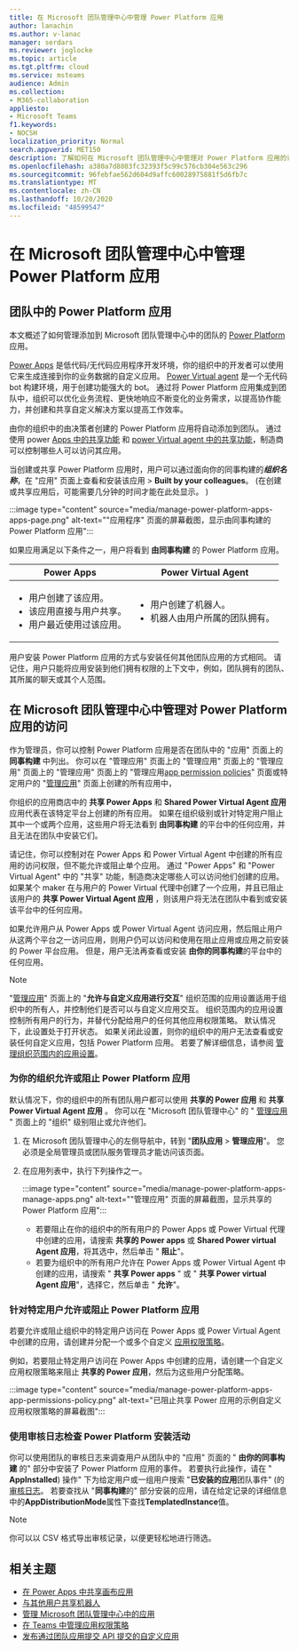 ```yaml
---
title: 在 Microsoft 团队管理中心中管理 Power Platform 应用
author: lanachin
ms.author: v-lanac
manager: serdars
ms.reviewer: joglocke
ms.topic: article
ms.tgt.pltfrm: cloud
ms.service: msteams
audience: Admin
ms.collection:
- M365-collaboration
appliesto:
- Microsoft Teams
f1.keywords:
- NOCSH
localization_priority: Normal
search.appverid: MET150
description: 了解如何在 Microsoft 团队管理中心中管理对 Power Platform 应用的访问权限。
ms.openlocfilehash: a380a7d8803fc32393f5c99c576cb304e563c296
ms.sourcegitcommit: 96febfae562d604d9affc60028975881f5d6fb7c
ms.translationtype: MT
ms.contentlocale: zh-CN
ms.lasthandoff: 10/20/2020
ms.locfileid: "48599547"
---
```

# <a name="manage-power-platform-apps-in-the-microsoft-teams-admin-center"></a>在 Microsoft 团队管理中心中管理 Power Platform 应用

## <a name="power-platform-apps-in-teams"></a>团队中的 Power Platform 应用

本文概述了如何管理添加到 Microsoft 团队管理中心中的团队的 [Power Platform](https://powerplatform.microsoft.com/) 应用。

[Power Apps](https://powerapps.microsoft.com) 是低代码/无代码应用程序开发环境，你的组织中的开发者可以使用它来生成连接到你的业务数据的自定义应用。 [Power Virtual agent](https://docs.microsoft.com/power-virtual-agents/fundamentals-what-is-power-virtual-agents) 是一个无代码 bot 构建环境，用于创建功能强大的 bot。 通过将 Power Platform 应用集成到团队中，组织可以优化业务流程、更快地响应不断变化的业务需求，以提高协作能力，并创建和共享自定义解决方案以提高工作效率。  

由你的组织中的由决策者创建的 Power Platform 应用将自动添加到团队。 通过使用 power [Apps 中的共享功能](https://docs.microsoft.com/powerapps/maker/canvas-apps/share-app) 和 [power Virtual agent 中的共享功能](https://docs.microsoft.com/power-virtual-agents/admin-share-bots)，制造商可以控制哪些人可以访问其应用。 

当创建或共享 Power Platform 应用时，用户可以通过面向你的同事构建的***组织名称***，在 "应用" 页面上查看和安装该应用  >  **Built by your colleagues**。  (在创建或共享应用后，可能需要几分钟的时间才能在此处显示。 ) 

:::image type="content" source="media/manage-power-platform-apps-apps-page.png" alt-text=""应用程序" 页面的屏幕截图，显示由同事构建的 Power Platform 应用":::

如果应用满足以下条件之一，用户将看到 **由同事构建** 的 Power Platform 应用。

|Power Apps |Power Virtual Agent  |
|---------|---------|
|<ul><li>用户创建了该应用。</li><li>该应用直接与用户共享。</li><li>用户最近使用过该应用。 </li></ul>| <ul><li>用户创建了机器人。</li><li>机器人由用户所属的团队拥有。 </li></ul>        |

用户安装 Power Platform 应用的方式与安装任何其他团队应用的方式相同。 请记住，用户只能将应用安装到他们拥有权限的上下文中，例如，团队拥有的团队、其所属的聊天或其个人范围。

## <a name="manage-access-to-power-platform-apps-in-the-microsoft-teams-admin-center"></a>在 Microsoft 团队管理中心中管理对 Power Platform 应用的访问

作为管理员，你可以控制 Power Platform 应用是否在团队中的 "应用" 页面上的 **同事构建** 中列出。 你可以在 "管理应用" 页面上的 "管理应用" 页面上的 "管理应用" 页面上的 "管理应用" 页面上的 "管理应用[app permission policies](teams-app-permission-policies.md)" 页面或特定用户的 "[管理应用](manage-apps.md)" 页面上创建的所有应用中，

你组织的应用商店中的 **共享 Power Apps** 和 **Shared Power Virtual Agent 应用** 应用代表在该特定平台上创建的所有应用。 如果在组织级别或针对特定用户阻止其中一个或两个应用，这些用户将无法看到 **由同事构建** 的平台中的任何应用，并且无法在团队中安装它们。  

请记住，你可以控制对在 Power Apps 和 Power Virtual Agent 中创建的所有应用的访问权限，但不能允许或阻止单个应用。 通过 "Power Apps" 和 "Power Virtual Agent" 中的 "共享" 功能，制造商决定哪些人可以访问他们创建的应用。 如果某个 maker 在与用户的 Power Virtual 代理中创建了一个应用，并且已阻止该用户的 **共享 Power Virtual Agent 应用** ，则该用户将无法在团队中看到或安装该平台中的任何应用。

如果允许用户从 Power Apps 或 Power Virtual Agent 访问应用，然后阻止用户从这两个平台之一访问应用，则用户仍可以访问和使用在阻止应用或应用之前安装的 Power 平台应用。 但是，用户无法再查看或安装 **由你的同事构建**的平台中的任何应用。

> [!NOTE]
> "[管理应用](manage-apps.md)" 页面上的 "**允许与自定义应用进行交互**" 组织范围的应用设置适用于组织中的所有人，并控制他们是否可以与自定义应用交互。 组织范围内的应用设置控制所有用户的行为，并替代分配给用户的任何其他应用权限策略。 默认情况下，此设置处于打开状态。 如果关闭此设置，则你的组织中的用户无法查看或安装任何自定义应用，包括 Power Platform 应用。 若要了解详细信息，请参阅 [管理组织范围内的应用设置](manage-apps.md#manage-org-wide-app-settings)。

### <a name="allow-or-block-power-platform-apps-for-your-organization"></a>为你的组织允许或阻止 Power Platform 应用

默认情况下，你的组织中的所有团队用户都可以使用 **共享的 Power 应用** 和 **共享 Power Virtual Agent 应用** 。 你可以在 "Microsoft 团队管理中心" 的 " [管理应用](manage-apps.md) " 页面上的 "组织" 级别阻止或允许他们。  

1. 在 Microsoft 团队管理中心的左侧导航中，转到 "**团队应用**  >  **管理应用**"。 您必须是全局管理员或团队服务管理员才能访问该页面。
2. 在应用列表中，执行下列操作之一。

    :::image type="content" source="media/manage-power-platform-apps-manage-apps.png" alt-text=""管理应用" 页面的屏幕截图，显示共享的 Power Platform 应用":::

    - 若要阻止在你的组织中的所有用户的 Power Apps 或 Power Virtual 代理中创建的应用，请搜索 **共享的 Power apps** 或 **Shared Power virtual Agent 应用**，将其选中，然后单击 " **阻止**"。
    - 若要为组织中的所有用户允许在 Power Apps 或 Power Virtual Agent 中创建的应用，请搜索 " **共享 Power apps** " 或 " **共享 Power virtual Agent 应用**"，选择它，然后单击 " **允许**"。

### <a name="allow-or-block-power-platform-apps-for-specific-users"></a>针对特定用户允许或阻止 Power Platform 应用

若要允许或阻止组织中的特定用户访问在 Power Apps 或 Power Virtual Agent 中创建的应用，请创建并分配一个或多个自定义 [应用权限策略](teams-app-permission-policies.md)。 

例如，若要阻止特定用户访问在 Power Apps 中创建的应用，请创建一个自定义应用权限策略来阻止 **共享的 Power 应用**，然后为这些用户分配策略。

:::image type="content" source="media/manage-power-platform-apps-app-permissions-policy.png" alt-text="已阻止共享 Power 应用的示例自定义应用权限策略的屏幕截图":::

### <a name="use-audit-logs-to-investigate-power-platform-installation-activity"></a>使用审核日志检查 Power Platform 安装活动

你可以使用团队的审核日志来调查用户从团队中的 "应用" 页面的 " **由你的同事构建** 的" 部分中安装了 Power Platform 应用的事件。 若要执行此操作，请在 " **AppInstalled**) 操作" 下为给定用户或一组用户搜索 "**已安装的应用**团队事件" (的[审核日志](https://docs.microsoft.com/microsoftteams/audit-log-events)。 若要查找从 "**同事构建**的" 部分安装的应用，请在给定记录的详细信息中的**AppDistributionMode**属性下查找**TemplatedInstance**值。 

> [!NOTE]
> 你可以以 CSV 格式导出审核记录，以便更轻松地进行筛选。

## <a name="related-topics"></a>相关主题

- [在 Power Apps 中共享画布应用](https://docs.microsoft.com/powerapps/maker/canvas-apps/share-app)
- [与其他用户共享机器人](https://docs.microsoft.com/power-virtual-agents/admin-share-bots)
- [管理 Microsoft 团队管理中心中的应用](manage-apps.md)
- [在 Teams 中管理应用权限策略](teams-app-permission-policies.md)
- [发布通过团队应用提交 API 提交的自定义应用](submit-approve-custom-apps.md)
